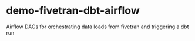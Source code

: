 # demo-fivetran-dbt-airflow
Airflow DAGs for orchestrating data loads from fivetran and triggering a dbt run
